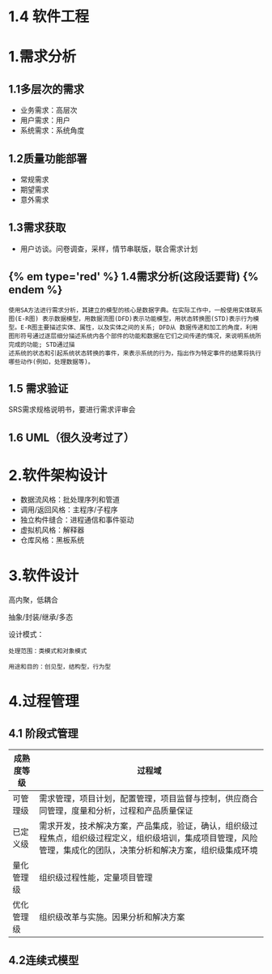 # 1.4 软件工程

# 1.需求分析

## 1.1多层次的需求
* 业务需求：高层次
* 用户需求：用户
* 系统需求：系统角度

## 1.2质量功能部署
* 常规需求
* 期望需求
* 意外需求

## 1.3需求获取
* 用户访谈。问卷调查，采样，情节串联版，联合需求计划

## {% em type='red' %} 1.4需求分析(这段话要背) {% endem %}
```
使用SA方法进行需求分析，其建立的模型的核心是数据字典。在实际工作中，一般使用实体联系图(E-R图) 表示数据模型，用数据流图(DFD)表示功能模型，用状态转换图(STD)表示行为模型。E-R图主要描述实体、属性，以及实体之间的关系; DFD从 数据传递和加工的角度，利用图形符号通过逐层细分描述系统内各个部件的功能和数据在它们之间传递的情况，来说明系统所完成的功能; STD通过描
述系统的状态和引起系统状态转换的事件，来表示系统的行为，指出作为特定事件的结果将执行哪些动作(例如，处理数据等)。
```



## 1.5 需求验证
SRS需求规格说明书，要进行需求评审会

## 1.6 UML（很久没考过了）

# 2.软件架构设计

* 数据流风格：批处理序列和管道
* 调用/返回风格：主程序/子程序
* 独立构件缝合：进程通信和事件驱动
* 虚拟机风格：解释器
* 仓库风格：黑板系统

# 3.软件设计

高内聚，低耦合

抽象/封装/继承/多态

设计模式：
    
    处理范围：类模式和对象模式
    
    用途和目的：创见型，结构型，行为型


# 4.过程管理

## 4.1 阶段式管理

| 成熟度等级 | 过程域 | 
| ---- | ---- |
| 可管理级 | 需求管理，项目计划，配置管理，项目监督与控制，供应商合同管理，度量和分析，过程和产品质量保证 | 
| 已定义级 | 需求开发，技术解决方案，产品集成，验证，确认，组织级过程焦点，组织级过程定义，组织级培训，集成项目管理，风险管理，集成化的团队，决策分析和解决方案，组织级集成环境 | 
| 量化管理级|组织级过程性能，定量项目管理|
|优化管理级|组织级改革与实施。因果分析和解决方案|
## 4.2连续式模型